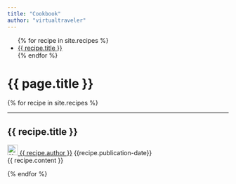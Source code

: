 ```yaml
---
title: "Cookbook" 
author: "virtualtraveler"
---
```


<div class="article-index">
    <ul>
        {% for recipe in site.recipes %}
            <li>
                <a href="#{{ recipe.label-id }}">{{ recipe.title }}</a>
            </li>
        {% endfor %}
    </ul>
</div>


# {{ page.title }}

{% for recipe in site.recipes %}
    <article>
        <hr>
        <h2 id="{{recipe.label-id}}">{{ recipe.title }}</h2>
        <div class="article-meta">
            <a href="{{ page.github-url }}{{ recipe.author }}" class="post-author">
            <img src="{{ page.github-url }}{{ recipe.author }}.png" class="avatar" alt="{{ recipe.author }} avatar" width="24" height="24">
            {{ recipe.author }}</a>	
            <span class="date">{{recipe.publication-date}}</span>
        </div>
        <div class="article-content">
            {{ recipe.content }}
        </div>
    </article>

{% endfor %}